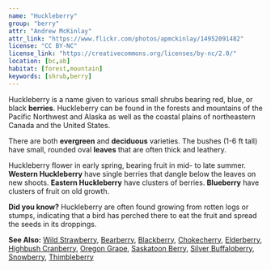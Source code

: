 ```yaml
---
name: "Huckleberry"
group: "berry"
attr: "Andrew McKinlay"
attr_link: "https://www.flickr.com/photos/apmckinlay/14952091482"
license: "CC BY-NC"
license_link: "https://creativecommons.org/licenses/by-nc/2.0/"
location: [bc,ab]
habitat: [forest,mountain]
keywords: [shrub,berry]
---
```

Huckleberry is a name given to various small shrubs bearing red, blue, or black **berries**. Huckleberry can be found in the forests and mountains of the Pacific Northwest and Alaska as well as the coastal plains of northeastern Canada and the United States.

There are both **evergreen** and **deciduous** varieties. The  bushes (1-6 ft tall)  have small, rounded oval **leaves** that are often thick and leathery.

Huckleberry flower in early spring, bearing fruit in mid- to late summer. **Western Huckleberry** have single berries that dangle below the leaves on new shoots. **Eastern Huckleberry** have clusters of berries. **Blueberry** have clusters of fruit on old growth.

**Did you know?** Huckleberry are often found growing from rotten logs or stumps, indicating that a bird has perched there to eat the fruit and spread the seeds in its droppings.

<!-- generated, do not edit -->
**See Also:**
[Wild Strawberry](/plants/wildstraw/),
[Bearberry](/trees/bear/),
[Blackberry](/trees/blackber/),
[Chokecherry](/trees/choke/),
[Elderberry](/trees/elder/),
[Highbush Cranberry](/trees/hicran/),
[Oregon Grape](/trees/orgrape/),
[Saskatoon Berry](/trees/saskber/),
[Silver Buffaloberry](/trees/silbufber/),
[Snowberry](/trees/snow/),
[Thimbleberry](/trees/thimble/)
